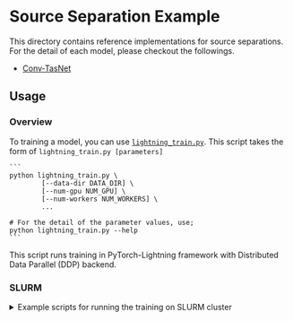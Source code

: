 # Source Separation Example

This directory contains reference implementations for source separations. For the detail of each model, please checkout the followings.

- [Conv-TasNet](./conv_tasnet/README.md)

## Usage

### Overview

To training a model, you can use [`lightning_train.py`](./lightning_train.py). This script takes the form of
`lightning_train.py [parameters]`

    ```
    python lightning_train.py \
            [--data-dir DATA_DIR] \
            [--num-gpu NUM_GPU] \
            [--num-workers NUM_WORKERS] \
            ...

    # For the detail of the parameter values, use;
    python lightning_train.py --help
    ```

This script runs training in PyTorch-Lightning framework with Distributed Data Parallel (DDP) backend.
### SLURM

<details><summary>Example scripts for running the training on SLURM cluster</summary>

- **launch_job.sh**

```bash
#!/bin/bash

#SBATCH --job-name=source_separation

#SBATCH --output=/checkpoint/%u/jobs/%x/%j.out

#SBATCH --error=/checkpoint/%u/jobs/%x/%j.err

#SBATCH --nodes=1

#SBATCH --ntasks-per-node=2

#SBATCH --cpus-per-task=8

#SBATCH --mem-per-cpu=16G

#SBATCH --gpus-per-node=2

#srun env
srun wrapper.sh $@
```

- **wrapper.sh**

```bash
#!/bin/bash
num_speakers=2
this_dir="$( cd "$( dirname "${BASH_SOURCE[0]}" )" >/dev/null 2>&1 && pwd )"
exp_dir="/checkpoint/${USER}/exp/"
root_dir="/dataset/" # The directory where the directory ``Libri2Mix`` or ``Libri3Mix`` is stored.
num_gpu=2 # The number of GPUs used on one node.
num_node=1 # The number of nodes used on the cluster.
batch_size=6 # The batch size per GPU.


mkdir -p "${exp_dir}"

python -u \
  "${this_dir}/lightning_train.py" \
  --num-speakers "${num_speakers}" \
  --sample-rate 8000 \
  --root-dir "${root_dir}" \
  --exp-dir "${exp_dir}" \
  --num-gpu ${num_gpu} \
  --num-node ${num_node} \
  --batch-size ${batch_size} \
```

</details>
